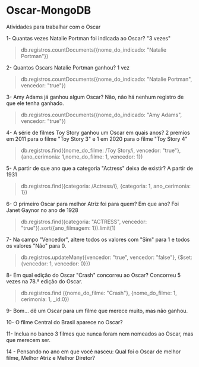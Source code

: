 # Oscar-MongoDB
Atividades para trabalhar com o Oscar

1- Quantas vezes Natalie Portman foi indicada ao Oscar? 
"3 vezes"
> db.registros.countDocuments({nome_do_indicado: "Natalie Portman"})

2- Quantos Oscars Natalie Portman ganhou? 1 vez
> db.registros.countDocuments({nome_do_indicado: "Natalie Portman", vencedor: "true"})

3- Amy Adams já ganhou algum Oscar? Não, não há nenhum registro de que ele tenha ganhado.
> db.registros.countDocuments({nome_do_indicado: "Amy Adams", vencedor: "true"})

4- A série de filmes Toy Story ganhou um Oscar em quais anos? 2 premios em 2011 para o filme "Toy Story 3" e 1 em 2020 para o filme "Toy Story 4"
> db.registros.find({nome_do_filme: /Toy Story/i, vencedor: "true"}, {ano_cerimonia: 1,nome_do_filme: 1, vencedor: 1})

5- A partir de que ano que a categoria "Actress" deixa de existir? A partir de 1931
> db.registros.find({categoria: /Actress/i}, {categoria: 1, ano_cerimonia: 1})

6- O primeiro Oscar para melhor Atriz foi para quem? Em que ano? Foi Janet Gaynor no ano de 1928
> db.registros.find({categoria: "ACTRESS", vencedor: "true"}).sort({ano_filmagem: 1}).limit(1)

7- Na campo "Vencedor", altere todos os valores com "Sim" para 1 e todos os valores "Não" para 0.
> db.registros.updateMany({vencedor: "true", vencedor: "false"}, {$set: {vencedor: 1, vencedor: 0}})

8- Em qual edição do Oscar "Crash" concorreu ao Oscar? Concorreu 5 vezes na 78.ª edição do Oscar.
> db.registros.find ({nome_do_filme: "Crash"}, {nome_do_filme: 1, cerimonia: 1, _id:0})

9- Bom... dê um Oscar para um filme que merece muito, mas não ganhou.

10- O filme Central do Brasil aparece no Oscar?

11- Inclua no banco 3 filmes que nunca foram nem nomeados ao Oscar, mas que merecem ser. 

14 - Pensando no ano em que você nasceu: Qual foi o Oscar de melhor filme, Melhor Atriz e Melhor Diretor?
